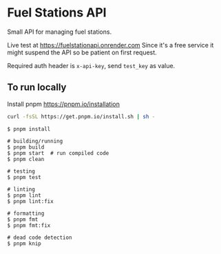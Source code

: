 # Fuel Stations API

Small API for managing fuel stations.

Live test at https://fuelstationapi.onrender.com
Since it's a free service it might suspend the API so be patient on first request.

Required auth header is `x-api-key`, send `test_key` as value.

## To run locally

Install pnpm https://pnpm.io/installation

```bash
curl -fsSL https://get.pnpm.io/install.sh | sh -
```

```console
$ pnpm install

# building/running
$ pnpm build
$ pnpm start  # run compiled code
$ pnpm clean

# testing
$ pnpm test

# linting
$ pnpm lint
$ pnpm lint:fix

# formatting
$ pnpm fmt
$ pnpm fmt:fix

# dead code detection
$ pnpm knip
```
